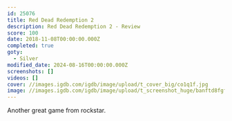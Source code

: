 ```yaml
---
id: 25076
title: Red Dead Redemption 2
description: Red Dead Redemption 2 - Review
score: 100
date: 2018-11-08T00:00:00.000Z
completed: true
goty:
  - Silver
modified_date: 2024-08-16T00:00:00.000Z
screenshots: []
videos: []
cover: //images.igdb.com/igdb/image/upload/t_cover_big/co1q1f.jpg
image: //images.igdb.com/igdb/image/upload/t_screenshot_huge/banftd8fgfytbsfx6mjz.jpg
---
```

Another great game from rockstar.